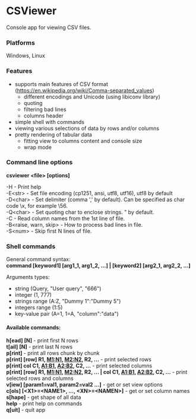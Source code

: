 # CSViewer
Console app for viewing CSV files.

### Platforms
Windows, Linux

### Features  
* supports main features of CSV format (https://en.wikipedia.org/wiki/Comma-separated_values)
  * different encodings and Unicode (using libiconv library)
  * quoting
  * filtering bad lines
  * columns header
* simple shell with commands
* viewing various selections of data by rows and/or columns
* pretty rendering of tabular data
  * fitting view to columns content and console size
  * wrap mode

### Command line options
**csviewer \<file\> [options]**

  -H - Print help  
  -E\<str\> - Set file encoding (cp1251, ansi, utf8, utf16), utf8 by default  
  -D\<char\> - Set delimiter (comma ',' by default). Can be specified as char code \x, for example \56.  
  -Q\<char\> - Set quoting char to enclose strings. " by default.  
  -C - Read column names from the 1st line of file.  
  -B\<raise, warn, skip\> - How to process bad lines in file.    
  -S\<num\> - Skip first N lines of file.  

### Shell commands
General command syntax:  
**command [keyword1] [arg1_1, arg1_2, ...] | [keyword2] [arg2_1, arg2_2, ...]**

Arguments types:
* string (Query, "User query", "666")
* integer (1, 777)
* strings range (A:Z, "Dummy 1":"Dummy 5")
* integers range (1:5)
* key-value pair (A=1, 1=A, "column":"data")

#### Available commands:  

**h[ead]  [N]** - print first N rows  
**t[ail]  [N]** - print last N rows  
**p[rint]** - print all rows chunk by chunk  
**p[rint]  [row] R1, <M1:N1>, <M2:N2>, R2, ...** - print selected rows  
**p[rint]  col С1, <A1:B1>, <A2:B2>, C2, ...** - print selected columns  
**p[rint]  [row] R1, <M1:N1>, <M2:N2>, R2, ... | col С1, <A1:B1>, <A2:B2>, C2, ...** - print selected rows and columns  
**v[iew]  [param1=val1, param2=val2 ...]** - get or set view options  
**c[ols]  [\<X1\>=\<NAME1\>, ..., \<XN\>=\<NAMEN\>]** - get or set column names  
**s[hape]** - get shape of all data  
**help** - print help on commands  
**q[uit]** - quit app  
